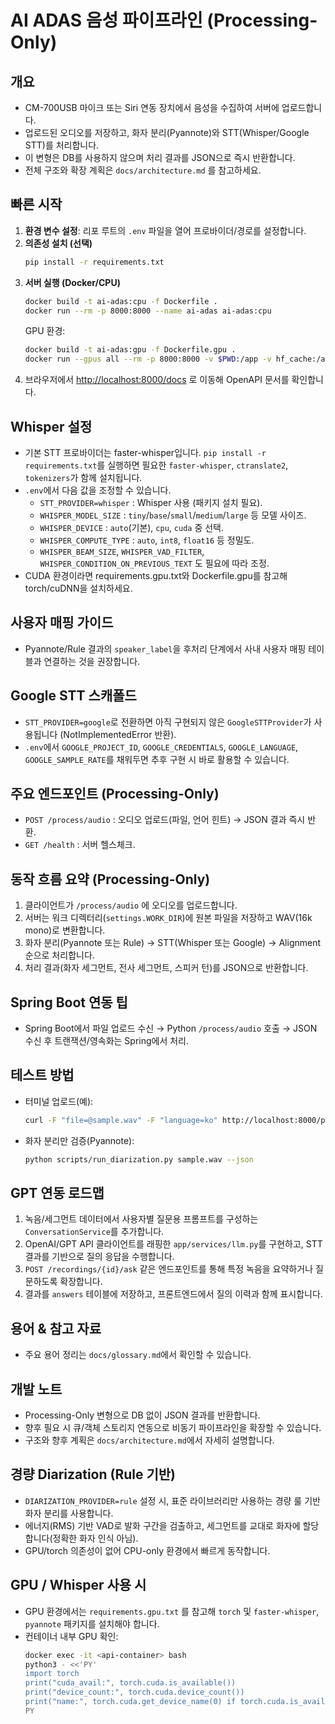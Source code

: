 # AI ADAS 음성 파이프라인 (Processing-Only)

## 개요
- CM-700USB 마이크 또는 Siri 연동 장치에서 음성을 수집하여 서버에 업로드합니다.
- 업로드된 오디오를 저장하고, 화자 분리(Pyannote)와 STT(Whisper/Google STT)를 처리합니다.
- 이 변형은 DB를 사용하지 않으며 처리 결과를 JSON으로 즉시 반환합니다.
- 전체 구조와 확장 계획은 `docs/architecture.md` 를 참고하세요.

## 빠른 시작
1. **환경 변수 설정**: 리포 루트의 `.env` 파일을 열어 프로바이더/경로를 설정합니다.
2. **의존성 설치 (선택)**
   ```bash
   pip install -r requirements.txt
   ```
3. **서버 실행 (Docker/CPU)**
   ```bash
   docker build -t ai-adas:cpu -f Dockerfile .
   docker run --rm -p 8000:8000 --name ai-adas ai-adas:cpu
   ```
   GPU 환경:
   ```bash
   docker build -t ai-adas:gpu -f Dockerfile.gpu .
   docker run --gpus all --rm -p 8000:8000 -v $PWD:/app -v hf_cache:/app/.cache/huggingface --name ai-adas ai-adas:gpu
   ```
5. 브라우저에서 [http://localhost:8000/docs](http://localhost:8000/docs) 로 이동해 OpenAPI 문서를 확인합니다.

## Whisper 설정
- 기본 STT 프로바이더는 faster-whisper입니다. `pip install -r requirements.txt`를 실행하면 필요한 `faster-whisper`, `ctranslate2`, `tokenizers`가 함께 설치됩니다.
- `.env`에서 다음 값을 조정할 수 있습니다.
    - `STT_PROVIDER=whisper` : Whisper 사용 (패키지 설치 필요).
    - `WHISPER_MODEL_SIZE` : `tiny`/`base`/`small`/`medium`/`large` 등 모델 사이즈.
    - `WHISPER_DEVICE` : `auto`(기본), `cpu`, `cuda` 중 선택.
    - `WHISPER_COMPUTE_TYPE` : `auto`, `int8`, `float16` 등 정밀도.
    - `WHISPER_BEAM_SIZE`, `WHISPER_VAD_FILTER`, `WHISPER_CONDITION_ON_PREVIOUS_TEXT` 도 필요에 따라 조정.
- CUDA 환경이라면 requirements.gpu.txt와 Dockerfile.gpu를 참고해 torch/cuDNN을 설치하세요.

## 사용자 매핑 가이드
- Pyannote/Rule 결과의 `speaker_label`을 후처리 단계에서 사내 사용자 매핑 테이블과 연결하는 것을 권장합니다.

## Google STT 스캐폴드
- `STT_PROVIDER=google`로 전환하면 아직 구현되지 않은 `GoogleSTTProvider`가 사용됩니다 (NotImplementedError 반환).
- `.env`에서 `GOOGLE_PROJECT_ID`, `GOOGLE_CREDENTIALS`, `GOOGLE_LANGUAGE`, `GOOGLE_SAMPLE_RATE`를 채워두면 추후 구현 시 바로 활용할 수 있습니다.
## 주요 엔드포인트 (Processing-Only)
- `POST /process/audio` : 오디오 업로드(파일, 언어 힌트) → JSON 결과 즉시 반환.
- `GET /health` : 서버 헬스체크.

## 동작 흐름 요약 (Processing-Only)
1. 클라이언트가 `/process/audio` 에 오디오를 업로드합니다.
2. 서버는 워크 디렉터리(`settings.WORK_DIR`)에 원본 파일을 저장하고 WAV(16k mono)로 변환합니다.
3. 화자 분리(Pyannote 또는 Rule) → STT(Whisper 또는 Google) → Alignment 순으로 처리합니다.
4. 처리 결과(화자 세그먼트, 전사 세그먼트, 스피커 턴)를 JSON으로 반환합니다.

## Spring Boot 연동 팁
- Spring Boot에서 파일 업로드 수신 → Python `/process/audio` 호출 → JSON 수신 후 트랜잭션/영속화는 Spring에서 처리.

## 테스트 방법
- 터미널 업로드(예):
  ```bash
  curl -F "file=@sample.wav" -F "language=ko" http://localhost:8000/process/audio | jq .
  ```
- 화자 분리만 검증(Pyannote):
  ```bash
  python scripts/run_diarization.py sample.wav --json
  ```

## GPT 연동 로드맵
1. 녹음/세그먼트 데이터에서 사용자별 질문용 프롬프트를 구성하는 `ConversationService`를 추가합니다.
2. OpenAI/GPT API 클라이언트를 래핑한 `app/services/llm.py`를 구현하고, STT 결과를 기반으로 질의 응답을 수행합니다.
3. `POST /recordings/{id}/ask` 같은 엔드포인트를 통해 특정 녹음을 요약하거나 질문하도록 확장합니다.
4. 결과를 `answers` 테이블에 저장하고, 프론트엔드에서 질의 이력과 함께 표시합니다.

## 용어 & 참고 자료
- 주요 용어 정리는 `docs/glossary.md`에서 확인할 수 있습니다.

## 개발 노트
- Processing-Only 변형으로 DB 없이 JSON 결과를 반환합니다.
- 향후 필요 시 큐/객체 스토리지 연동으로 비동기 파이프라인을 확장할 수 있습니다.
- 구조와 향후 계획은 `docs/architecture.md`에서 자세히 설명합니다.

## 경량 Diarization (Rule 기반)
- `DIARIZATION_PROVIDER=rule` 설정 시, 표준 라이브러리만 사용하는 경량 룰 기반 화자 분리를 사용합니다.
- 에너지(RMS) 기반 VAD로 발화 구간을 검출하고, 세그먼트를 교대로 화자에 할당합니다(정확한 화자 인식 아님).
- GPU/torch 의존성이 없어 CPU-only 환경에서 빠르게 동작합니다.

## GPU / Whisper 사용 시
- GPU 환경에서는 `requirements.gpu.txt` 를 참고해 `torch` 및 `faster-whisper`, `pyannote` 패키지를 설치해야 합니다.
- 컨테이너 내부 GPU 확인:
  ```bash
  docker exec -it <api-container> bash
  python3 - <<'PY'
  import torch
  print("cuda_avail:", torch.cuda.is_available())
  print("device_count:", torch.cuda.device_count())
  print("name:", torch.cuda.get_device_name(0) if torch.cuda.is_available() else None)
  PY
  ```
